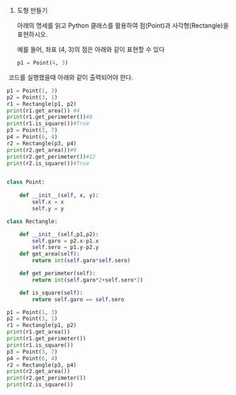 1. 도형 만들기 

   아래의 명세를 읽고 Python 클래스를 활용하여 점(Point)과 사각형(Rectangle)을 표현하시오.

   예를 들어, 좌표 (4, 3)의 점은 아래와 같이 표현할 수 있다

   ```python
   p1 = Point(4, 3)

​		코드를 실행했을때 아래와 같이 출력되어야 한다.

```python
p1 = Point(1, 3)
p2 = Point(3, 1)
r1 = Rectangle(p1, p2)
print(r1.get_area()) #4
print(r1.get_perimeter())#8
print(r1.is_square())#True
p3 = Point(3, 7)
p4 = Point(6, 4)
r2 = Rectangle(p3, p4)
print(r2.get_area())#9
print(r2.get_perimeter())#12
print(r2.is_square())#True


class Point:
	
    def __init__(self, x, y):
        self.x = x
        self.y = y

class Rectangle:

    def __init__(self,p1,p2):
        self.garo = p2.x-p1.x
        self.sero = p1.y-p2.y
    def get_area(self):
        return int(self.garo*self.sero)

    def get_perimeter(self):
        return int(self.garo*2+self.sero*2)

    def is_square(self):
        return self.garo == self.sero

p1 = Point(1, 3)
p2 = Point(3, 1)
r1 = Rectangle(p1, p2)
print(r1.get_area())
print(r1.get_perimeter())
print(r1.is_square())
p3 = Point(3, 7)
p4 = Point(6, 4)
r2 = Rectangle(p3, p4)
print(r2.get_area())
print(r2.get_perimeter())
print(r2.is_square())
```
